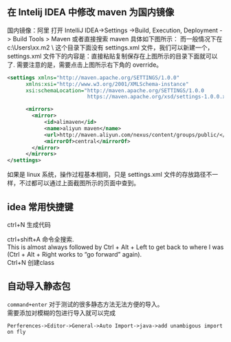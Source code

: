 ## 在 Intelij IDEA 中修改 maven 为国内镜像

国内镜像：阿里
打开 IntelliJ IDEA-&gt;Settings -&gt;Build, Execution, Deployment -&gt; Build Tools &gt; Maven
或者直接搜索 maven
具体如下图所示：
而一般情况下在 c:\Users\xx.m2 \ 这个目录下面没有 settings.xml 文件，我们可以新建一个，settings.xml 文件下的内容是：直接粘贴复制保存在上图所示的目录下面就可以了. 需要注意的是，需要点击上图所示右下角的 override。

```xml
<settings xmlns="http://maven.apache.org/SETTINGS/1.0.0"
      xmlns:xsi="http://www.w3.org/2001/XMLSchema-instance"
      xsi:schemaLocation="http://maven.apache.org/SETTINGS/1.0.0
                          https://maven.apache.org/xsd/settings-1.0.0.xsd">

      <mirrors>
        <mirror>  
            <id>alimaven</id>  
            <name>aliyun maven</name>  
            <url>http://maven.aliyun.com/nexus/content/groups/public/</url>  
            <mirrorOf>central</mirrorOf>          
        </mirror>  
      </mirrors>
</settings>
```


如果是 linux 系统，操作过程基本相同，只是 settings.xml 文件的存放路径不一样，不过都可以通过上面截图所示的页面中查到。



## idea 常用快捷键

ctrl+N 生成代码  

ctrl+shift+A 命令全搜索.  
This is almost always followed by Ctrl + Alt + Left to get back to where I was (Ctrl + Alt + Right works to “go forward” again).     
Ctrl+N 创建class





## 自动导入静态包

`command+enter` 对于测试的很多静态方法无法方便的导入。   
需要添加对模糊的包进行导入就可以完成

```
Perferences->Editor->General->Auto Import->java->add unambigous import on fly   
```

